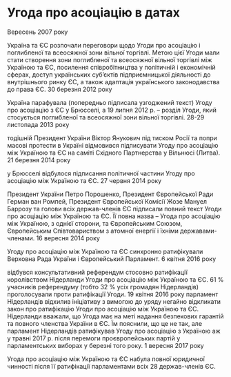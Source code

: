 # Угода про асоціацію в датах

 Вересень 2007 року

 Україна та ЄС розпочали переговори щодо Угоди про асоціацію і поглибленої та всеосяжної зони вільної торгівлі. Метою цієї Угоди мали стати створення зони поглибленої та всеосяжної вільної торгівлі між Україною та ЄС, посилення співробітництва у політичній і економічній сферах, доступ українських суб’єктів підприємницької діяльності до внутрішнього ринку ЄС, а також адаптація українського законодавства до права ЄС. 30 березня 2012 року

 Україна парафувала \(попередньо підписала узгоджений текст\) Угоду про асоціацію з ЄС у Брюсселі, а 19 липня 2012 р. – розділ Угоди, який стосується поглибленої та всеосяжної зони вільної торгівлі. 28-29 листопада 2013 року

 тодішній Президент України Віктор Янукович під тиском Росії та попри масові протести в Україні відмовився підписувати Угоду про асоціацію між Україною та ЄС на саміті Східного Партнерства у Вільнюсі \(Литва\). 21 березня 2014 року

 у Брюсселі відбулося підписання політичної частини Угоду про асоціацію між Україною та ЄС. 27 червня 2014 року

 Президент України Петро Порошенко, Президент Європейської Ради Герман ван Ромпей, Президент Європейської Комісії Жозе Мануел Баррозу та голови всіх держав-членів ЄС підписали повний текст Угоди про асоціацію між Україною та ЄС. Її повна назва – Угода про асоціацію між Україною, з однієї сторони, та Європейським Союзом, Європейським Співтовариством з атомної енергії і їхніми державами-членами. 16 вересня 2014 року

 Угоду про асоціацію між Україною та ЄС синхронно ратифікували Верховна Рада України і Європейський Парламент. 6 квітня 2016 року

 відбувся консультативний референдум стосовно ратифікації королівством Нідерланди Угоди про асоціацію між Україною та ЄС. 61 % учасників референдуму \(тобто 32 % усіх громадян Нідерландів\) проголосували проти ратифікації Угоди. 19 квітня 2016 року парламент Нідерландів відхилив ініціативу з вимогою до уряду негайно відкликати закон про ратифікацію Угоди про асоціацію між Україною та ЄС. Нідерланди вважали, що Угода має на меті надання безпекових гарантій та повного членства України в ЄС. Їм пояснили, що це не так, але парламент Нідерландів ратифікував Угоду про асоціацію з Україною аж у травні 2017 р. після перемоги проєвропейських партій у парламентських виборах у березні того року. 1 вересня 2017 року

 Угода про асоціацію між Україною та ЄС набула повної юридичної чинності після її ратифікації парламентами всіх 28 держав-членів ЄС.

